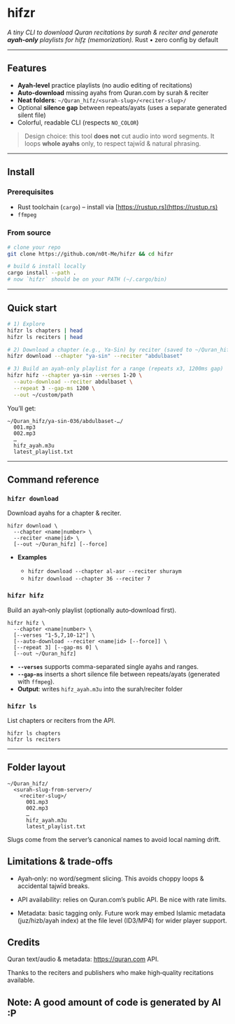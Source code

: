 # hifzr

_A tiny CLI to download Quran recitations by surah & reciter and generate
**ayah‑only** playlists for hifẓ (memorization)._ Rust • zero config by default

---

## Features

- **Ayah‑level** practice playlists (no audio editing of recitations)
- **Auto‑download** missing ayahs from Quran.com by surah & reciter
- **Neat folders**: `~/Quran_hifz/<surah-slug>/<reciter-slug>/`
- Optional **silence gap** between repeats/ayats (uses a separate generated
  silent file)
- Colorful, readable CLI (respects `NO_COLOR`)

> Design choice: this tool **does not** cut audio into word segments. It loops
> **whole ayahs** only, to respect tajwīd & natural phrasing.

---

## Install

### Prerequisites

- Rust toolchain (`cargo`) – install via [https://rustup.rs](https://rustup.rs)
- `ffmpeg`

### From source

```bash
# clone your repo
git clone https://github.com/n0t-Me/hifzr && cd hifzr

# build & install locally
cargo install --path .
# now `hifzr` should be on your PATH (~/.cargo/bin)
```

---

## Quick start

```bash
# 1) Explore
hifzr ls chapters | head
hifzr ls reciters | head

# 2) Download a chapter (e.g., Ya-Sin) by reciter (saved to ~/Quran_hifz)
hifzr download --chapter "ya-sin" --reciter "abdulbaset"

# 3) Build an ayah-only playlist for a range (repeats x3, 1200ms gap)
hifzr hifz --chapter ya-sin --verses 1-20 \
  --auto-download --reciter abdulbaset \
  --repeat 3 --gap-ms 1200 \
  --out ~/custom/path
```

You’ll get:

```
~/Quran_hifz/ya-sin-036/abdulbaset-…/
  001.mp3
  002.mp3
  …
  hifz_ayah.m3u
  latest_playlist.txt
```

---

## Command reference

### `hifzr download`

Download ayahs for a chapter & reciter.

```
hifzr download \
  --chapter <name|number> \
  --reciter <name|id> \
  [--out ~/Quran_hifz] [--force]
```

- **Examples**

  - `hifzr download --chapter al-asr --reciter shuraym`
  - `hifzr download --chapter 36 --reciter 7`

### `hifzr hifz`

Build an ayah‑only playlist (optionally auto‑download first).

```
hifzr hifz \
  --chapter <name|number> \
  [--verses "1-5,7,10-12"] \
  [--auto-download --reciter <name|id> [--force]] \
  [--repeat 3] [--gap-ms 0] \
  [--out ~/Quran_hifz]
```

- **`--verses`** supports comma-separated single ayahs and ranges.
- **`--gap-ms`** inserts a short silence file between repeats/ayats (generated
  with `ffmpeg`).
- **Output**: writes `hifz_ayah.m3u` into the surah/reciter folder

### `hifzr ls`

List chapters or reciters from the API.

```
hifzr ls chapters
hifzr ls reciters
```

---

## Folder layout

```
~/Quran_hifz/
  <surah-slug-from-server>/
    <reciter-slug>/
      001.mp3
      002.mp3
      …
      hifz_ayah.m3u
      latest_playlist.txt
```

Slugs come from the server’s canonical names to avoid local naming drift.

## Limitations & trade‑offs

- Ayah‑only: no word/segment slicing. This avoids choppy loops & accidental
  tajwīd breaks.

- API availability: relies on Quran.com’s public API. Be nice with rate limits.

- Metadata: basic tagging only. Future work may embed Islamic metadata
  (juz/hizb/ayah index) at the file level (ID3/MP4) for wider player support.

## Credits

Quran text/audio & metadata: https://quran.com API.

Thanks to the reciters and publishers who make high‑quality recitations
available.

## Note: A good amount of code is generated by AI :P
